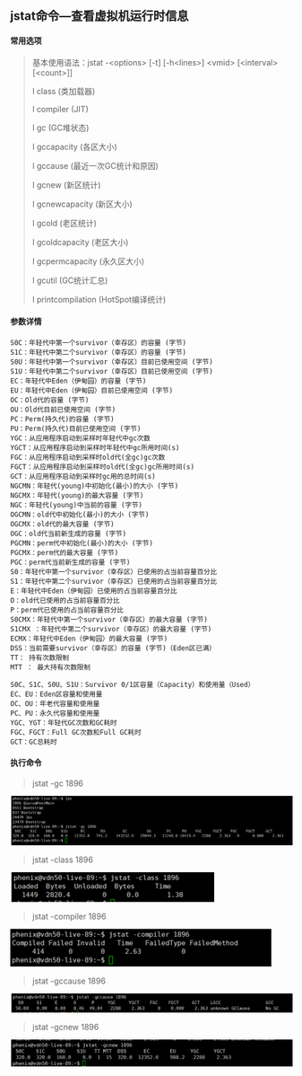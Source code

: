 ## jstat命令—查看虚拟机运行时信息

#### 常用选项

> 基本使用语法：jstat -&lt;options&gt; \[-t\] \[-h&lt;lines&gt;\] &lt;vmid&gt; \[&lt;interval&gt; \[&lt;count&gt;\]\]
>
> l  class \(类加载器\)
>
> l  compiler \(JIT\)
>
> l  gc \(GC堆状态\)
>
> l  gccapacity \(各区大小\)
>
> l  gccause \(最近一次GC统计和原因\)
>
> l  gcnew \(新区统计\)
>
> l  gcnewcapacity \(新区大小\)
>
> l  gcold \(老区统计\)
>
> l  gcoldcapacity \(老区大小\)
>
> l  gcpermcapacity \(永久区大小\)
>
> l  gcutil \(GC统计汇总\)
>
> l  printcompilation \(HotSpot编译统计\)

#### 参数详情

```
S0C：年轻代中第一个survivor（幸存区）的容量 (字节)         
S1C：年轻代中第二个survivor（幸存区）的容量 (字节)         
S0U：年轻代中第一个survivor（幸存区）目前已使用空间 (字节)         
S1U：年轻代中第二个survivor（幸存区）目前已使用空间 (字节)         
EC：年轻代中Eden（伊甸园）的容量 (字节)         
EU：年轻代中Eden（伊甸园）目前已使用空间 (字节)         
OC：Old代的容量 (字节)         
OU：Old代目前已使用空间 (字节)         
PC：Perm(持久代)的容量 (字节)         
PU：Perm(持久代)目前已使用空间 (字节)         
YGC：从应用程序启动到采样时年轻代中gc次数         
YGCT：从应用程序启动到采样时年轻代中gc所用时间(s)         
FGC：从应用程序启动到采样时old代(全gc)gc次数         
FGCT：从应用程序启动到采样时old代(全gc)gc所用时间(s)         
GCT：从应用程序启动到采样时gc用的总时间(s)         
NGCMN：年轻代(young)中初始化(最小)的大小 (字节)         
NGCMX：年轻代(young)的最大容量 (字节)         
NGC：年轻代(young)中当前的容量 (字节)         
OGCMN：old代中初始化(最小)的大小 (字节)         
OGCMX：old代的最大容量 (字节)         
OGC：old代当前新生成的容量 (字节)         
PGCMN：perm代中初始化(最小)的大小 (字节)         
PGCMX：perm代的最大容量 (字节)           
PGC：perm代当前新生成的容量 (字节)         
S0：年轻代中第一个survivor（幸存区）已使用的占当前容量百分比         
S1：年轻代中第二个survivor（幸存区）已使用的占当前容量百分比         
E：年轻代中Eden（伊甸园）已使用的占当前容量百分比         
O：old代已使用的占当前容量百分比         
P：perm代已使用的占当前容量百分比         
S0CMX：年轻代中第一个survivor（幸存区）的最大容量 (字节)         
S1CMX ：年轻代中第二个survivor（幸存区）的最大容量 (字节)         
ECMX：年轻代中Eden（伊甸园）的最大容量 (字节)         
DSS：当前需要survivor（幸存区）的容量 (字节)（Eden区已满）         
TT： 持有次数限制         
MTT ： 最大持有次数限制
```

```
S0C、S1C、S0U、S1U：Survivor 0/1区容量（Capacity）和使用量（Used）
EC、EU：Eden区容量和使用量
OC、OU：年老代容量和使用量
PC、PU：永久代容量和使用量
YGC、YGT：年轻代GC次数和GC耗时
FGC、FGCT：Full GC次数和Full GC耗时
GCT：GC总耗时
```

#### 执行命令

> jstat -gc 1896

![](/assets/import23.png)

> jstat -class 1896

![](/assets/import24.png)

> jstat -compiler 1896

![](/assets/import25.png)

> jstat -gccause 1896

![](/assets/import26.png)

> jstat -gcnew 1896

![](/assets/import27.png)

